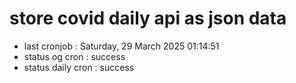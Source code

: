 # store covid daily api as json data

- last cronjob : Saturday, 29 March 2025 01:14:51
- status og cron : success
- status daily cron : success
      
      